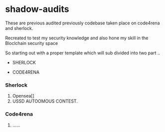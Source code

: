 # shadow-audits
These are previous audited previously codebase taken place on code4rena and sherlock. 

Recreated to test my security knowledge and also hone my skill in the Bloclchain security space

So starting out with a proper template which will sub divided into two part ..

- SHERLOCK

- CODE4RENA

### Sherlock

1. Opensea[]
2. USSD AUTOOMOUS CONTEST.

### Code4rena




1. ......
